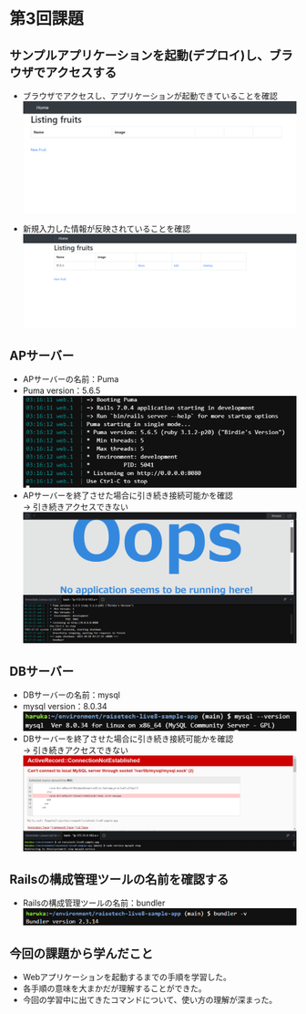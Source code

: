 # 第3回課題
## サンプルアプリケーションを起動(デプロイ)し、ブラウザでアクセスする
* ブラウザでアクセスし、アプリケーションが起動できていることを確認
![SampleApp](images/lecture03/SampleApp.png)

* 新規入力した情報が反映されていることを確認
![SampleApp_new ](images/lecture03/SampleApp_new.png)

## APサーバー
* APサーバーの名前：Puma
* Puma version：5.6.5
![APserver](images/lecture03/APserver.png)
*  APサーバーを終了させた場合に引き続き接続可能かを確認<br>
   → 引き続きアクセスできない
![APserver_down](images/lecture03/APserver_down.png)

## DBサーバー
* DBサーバーの名前：mysql
* mysql version：8.0.34
![mysql_ver](images/lecture03/mysql_ver.png)
*  DBサーバーを終了させた場合に引き続き接続可能かを確認<br>
   → 引き続きアクセスできない
![DBserver_down](images/lecture03/DBserver_down.png)

## Railsの構成管理ツールの名前を確認する
* Railsの構成管理ツールの名前：bundler
![bundle_ver](images/lecture03/bundle_ver.png)

## 今回の課題から学んだこと
* Webアプリケーションを起動するまでの手順を学習した。
* 各手順の意味を大まかだが理解することができた。
* 今回の学習中に出てきたコマンドについて、使い方の理解が深まった。